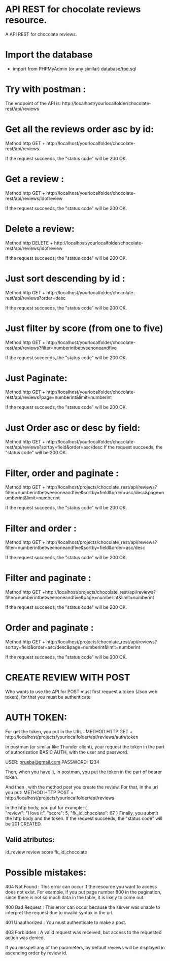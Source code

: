 # API REST for chocolate reviews resource.
A API REST for chocolate reviews.

# Import the database

- import from PHPMyAdmin (or any similar) database/tpe.sql

# Try with postman :

The endpoint of the API is: http://localhost/yourlocalfolder/chocolate-rest/api/reviews

# Get all the reviews order asc by id: 
 Method http GET + http://localhost/yourlocalfolder/chocolate-rest/api/reviews.

 If the request succeeds, the "status code" will be 200 OK.

# Get a review :
  Method http GET + http://localhost/yourlocalfolder/chocolate-rest/api/reviews/idofreview

  If the request succeeds, the "status code" will be 200 OK.

# Delete a review: 

  Method http DELETE + http://localhost/yourlocalfolder/chocolate-rest/api/reviews/idofreview

  If the request succeeds, the "status code" will be 200 OK.

# Just sort descending by id :

  Method http GET + http://localhost/yourlocalfolder/chocolate-rest/api/reviews?order=desc

  If the request succeeds, the "status code" will be 200 OK.

# Just filter by score (from one to five)
 Method http GET + http://localhost/yourlocalfolder/chocolate-rest/api/reviews?filter=numberintbetweenoneandfive

  If the request succeeds, the "status code" will be 200 OK.

# Just Paginate:
 Method http GET + http://localhost/yourlocalfolder/chocolate-rest/api/reviews?page=numberint&limit=numberint

  If the request succeeds, the "status code" will be 200 OK.
# Just Order asc or desc by field:
 Method http GET + http://localhost/yourlocalfolder/chocolate-rest/api/reviews?sortby=field&order=asc/desc
  If the request succeeds, the "status code" will be 200 OK.

# Filter, order and paginate :
  Method http GET + http://localhost/projects/chocolate_rest/api/reviews?filter=numberintbetweenoneandfive&sortby=field&order=asc/desc&page=numberint&limit=numberint

  If the request succeeds, the "status code" will be 200 OK.
  
# Filter and order :
  Method http GET + http://localhost/projects/chocolate_rest/api/reviews?filter=numberintbetweenoneandfive&sortby=field&order=asc/desc

  If the request succeeds, the "status code" will be 200 OK.
  
  
# Filter and paginate :
  Method http GET +http://localhost/projects/chocolate_rest/api/reviews?filter=numberintbetweenoneandfive&page=numberint&limit=numberint

 If the request succeeds, the "status code" will be 200 OK.
  
# Order and paginate : 
 Method http GET + http://localhost/projects/chocolate_rest/api/reviews?sortby=field&order=asc/desc&page=numberint&limit=numberint

 If the request succeeds, the "status code" will be 200 OK.
  

# CREATE REVIEW WITH POST

 Who wants to use the API for POST must first request a token (Json web token), for that you must be authenticate


# AUTH TOKEN:
 For get the token, you put in the URL :
 METHOD HTTP GET +  http://localhost/projects/yourlocalfolder/api/reviews/auth/token

 In postman (or similar like Thunder client), your request the token in the part of authorization BASIC AUTH, with the user and password.
 
 USER: prueba@gmail.com
 PASSWORD: 1234
 
 Then, when you have it, in postman, you put the token in the part of bearer token. 
 
 And then , with the method post you create the review. For that, in the url you put: 
 METHOD HTTP POST + http://localhost/projects/yourlocalfolder/api/reviews

In the http body, you put for example:
{   
    "review": "I love it",
    "score": 5,
    "fk_id_chocolate": 67
}
Finally, you submit the http body and the token.
If the request succeeds, the "status code" will be 201 CREATED.
## Valid atributes:

  id_review
  review
  score
  fk_id_chocolate

 # Possible mistakes: 

 404 Not Found : This error can occur if the resource you want to access does not exist. For example, if you put page number 800 in the pagination, since there is not so much data in the table, it is likely to come out.
 
 400 Bad Request : This error can occur because the server was unable to interpret the request due to invalid syntax in the url.

 401 Unauthorized : You must authenticate to make a post.
  
 403 Forbidden : A valid request was received, but access to the requested action was denied.

 If you misspell any of the parameters, by default reviews will be displayed in ascending order by review id.



